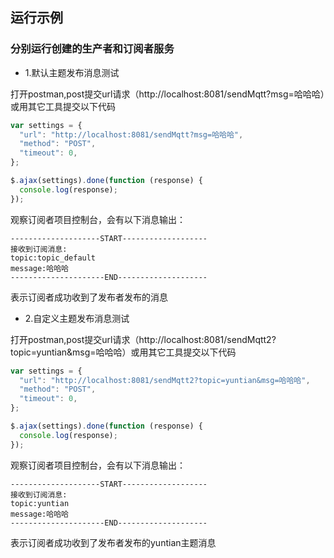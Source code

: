 ## 运行示例

### 分别运行创建的生产者和订阅者服务

- 1.默认主题发布消息测试

打开postman,post提交url请求（http://localhost:8081/sendMqtt?msg=哈哈哈）或用其它工具提交以下代码

```js
var settings = {
  "url": "http://localhost:8081/sendMqtt?msg=哈哈哈",
  "method": "POST",
  "timeout": 0,
};

$.ajax(settings).done(function (response) {
  console.log(response);
});
```

观察订阅者项目控制台，会有以下消息输出：

```
--------------------START-------------------
接收到订阅消息:
topic:topic_default
message:哈哈哈
---------------------END--------------------
```

表示订阅者成功收到了发布者发布的消息

- 2.自定义主题发布消息测试

打开postman,post提交url请求（http://localhost:8081/sendMqtt2?topic=yuntian&msg=哈哈哈）或用其它工具提交以下代码

```js
var settings = {
  "url": "http://localhost:8081/sendMqtt2?topic=yuntian&msg=哈哈哈",
  "method": "POST",
  "timeout": 0,
};

$.ajax(settings).done(function (response) {
  console.log(response);
});
```

观察订阅者项目控制台，会有以下消息输出：

```
--------------------START-------------------
接收到订阅消息:
topic:yuntian
message:哈哈哈
---------------------END--------------------
```

表示订阅者成功收到了发布者发布的yuntian主题消息
